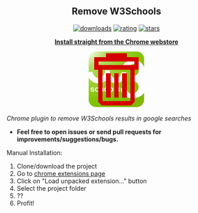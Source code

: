 <h2 align="center">Remove W3Schools</h2>

  <p align="center">
    <a href="https://chrome.google.com/webstore/detail/remove-w3schools/gohnadkcefpdhblajddfnhapimpdjkje"><img src="https://img.shields.io/chrome-web-store/d/gohnadkcefpdhblajddfnhapimpdjkje.svg" alt="downloads"></a>
    <a href="https://chrome.google.com/webstore/detail/remove-w3schools/gohnadkcefpdhblajddfnhapimpdjkje"><img src="https://img.shields.io/chrome-web-store/rating/gohnadkcefpdhblajddfnhapimpdjkje.svg" alt="rating"></a>
    <a href="https://chrome.google.com/webstore/detail/remove-w3schools/gohnadkcefpdhblajddfnhapimpdjkje"><img src="https://img.shields.io/chrome-web-store/stars/gohnadkcefpdhblajddfnhapimpdjkje.svg" alt="stars"></a>
  </p>
  <p align="center"><a href="https://chrome.google.com/webstore/detail/remove-w3schools/gohnadkcefpdhblajddfnhapimpdjkje"><b>Install straight from the Chrome webstore</b></a></p>
  <p align="center"><img src="https://github.com/GMaiolo/remove-w3schools/blob/master/images/icon128.png" alt="logo"></p>

_Chrome plugin to remove W3Schools results in google searches_

+ **Feel free to open issues or send pull requests for improvements/suggestions/bugs.**

Manual Installation: 

1. Clone/download the project
2. Go to [chrome extensions page](chrome://extensions/)
3. Click on "Load unpacked extension..." button
4. Select the project folder
5. ??
6. Profit!
